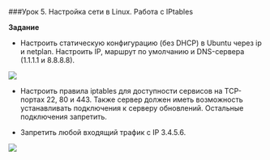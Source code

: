 ###Урок 5. Настройка сети в Linux. Работа с IPtables

**Задание**

* Настроить статическую конфигурацию (без DHCP) в Ubuntu через ip и netplan.
Настроить IP, маршрут по умолчанию и DNS-сервера (1.1.1.1 и 8.8.8.8).

<image src="hw5.1.png">

* Настроить правила iptables для доступности сервисов на TCP-портах 22, 80 и 443.
Также сервер должен иметь возможность устанавливать подключения к серверу обновлений.
Остальные подключения запретить.

* Запретить любой входящий трафик с IP 3.4.5.6.

<image src="hw5.2.png">